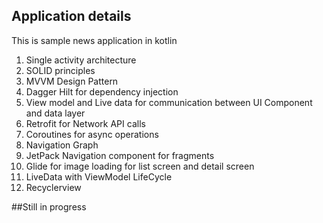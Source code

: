 ## Application details
This is sample news application in kotlin

1. Single activity architecture
2. SOLID principles
3. MVVM Design Pattern
4. Dagger Hilt for dependency injection
5. View model and Live data for communication between UI Component and data layer
6. Retrofit for Network API calls
7. Coroutines for async operations
8. Navigation Graph
11. JetPack Navigation component for fragments
12. Glide for image loading for list screen and detail screen
13. LiveData with ViewModel LifeCycle
14. Recyclerview 

##Still in progress